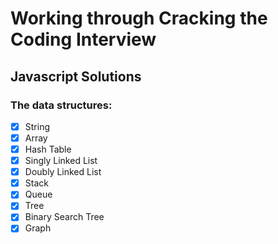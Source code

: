 # Working through Cracking the Coding Interview
## Javascript Solutions
### The data structures:
- [x] String
- [x] Array
- [x] Hash Table
- [x] Singly Linked List
- [x] Doubly Linked List
- [x] Stack
- [x] Queue
- [x] Tree
- [x] Binary Search Tree
- [x] Graph
